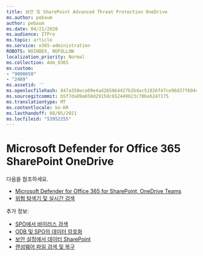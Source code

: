 ```yaml
---
title: 보안 및 SharePoint Advanced Threat Protection OneDrive
ms.author: pebaum
author: pebaum
ms.date: 04/21/2020
ms.audience: ITPro
ms.topic: article
ms.service: o365-administration
ROBOTS: NOINDEX, NOFOLLOW
localization_priority: Normal
ms.collection: Adm_O365
ms.custom:
- "9000650"
- "2489"
ms.assetid: ''
ms.openlocfilehash: 847a350eca09e4ad265864427b2b4ac51826f47ce96d37f694462dbb567da31d
ms.sourcegitcommit: b5f7da89a650d2915dc652449623c78be6247175
ms.translationtype: MT
ms.contentlocale: ko-KR
ms.lasthandoff: 08/05/2021
ms.locfileid: "53952255"
---
```

# <a name="microsoft-defender-for-office-365-in-sharepoint-and-onedrive"></a>Microsoft Defender for Office 365 SharePoint OneDrive

다음을 참조하세요.
- [Microsoft Defender for Office 365 for SharePoint, OneDrive Teams](/microsoft-365/security/office-365-security/atp-for-spo-odb-and-teams)
- [위협 탐색기 및 실시간 검색](/microsoft-365/security/office-365-security/threat-explorer-views)


추가 정보:

- [SPO에서 바이러스 검색](/microsoft-365/security/office-365-security/virus-detection-in-spo)</br>
- [ODB 및 SPO의 데이터 암호화](/microsoft-365/compliance/data-encryption-in-odb-and-spo)</br>
- [보안 설정에서 데이터 SharePoint](/sharepoint/safeguarding-your-data)</br>
- [랜섬웨어 파일 검색 및 복구](https://support.office.com/article/Ransomware-detection-and-recovering-your-files-0d90ec50-6bfd-40f4-acc7-b8c12c73637f)